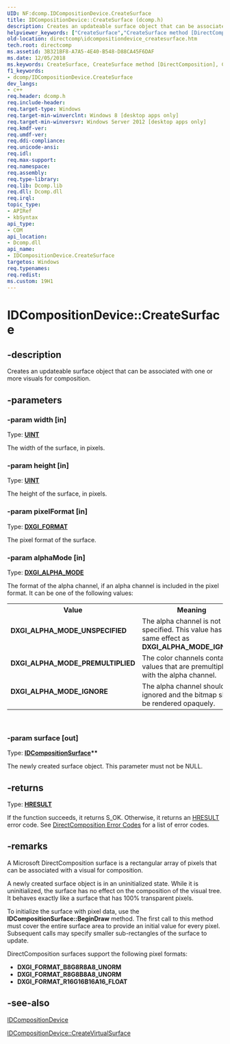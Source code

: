 ```yaml
---
UID: NF:dcomp.IDCompositionDevice.CreateSurface
title: IDCompositionDevice::CreateSurface (dcomp.h)
description: Creates an updateable surface object that can be associated with one or more visuals for composition.
helpviewer_keywords: ["CreateSurface","CreateSurface method [DirectComposition]","CreateSurface method [DirectComposition]","IDCompositionDevice interface","DXGI_ALPHA_MODE_IGNORE","DXGI_ALPHA_MODE_PREMULTIPLIED","DXGI_ALPHA_MODE_UNSPECIFIED","IDCompositionDevice interface [DirectComposition]","CreateSurface method","IDCompositionDevice.CreateSurface","IDCompositionDevice::CreateSurface","dcomp/IDCompositionDevice::CreateSurface","directcomp.idcompositiondevice_createsurface"]
old-location: directcomp\idcompositiondevice_createsurface.htm
tech.root: directcomp
ms.assetid: 3B321BF8-A7A5-4E40-B548-D88CA45F6DAF
ms.date: 12/05/2018
ms.keywords: CreateSurface, CreateSurface method [DirectComposition], CreateSurface method [DirectComposition],IDCompositionDevice interface, DXGI_ALPHA_MODE_IGNORE, DXGI_ALPHA_MODE_PREMULTIPLIED, DXGI_ALPHA_MODE_UNSPECIFIED, IDCompositionDevice interface [DirectComposition],CreateSurface method, IDCompositionDevice.CreateSurface, IDCompositionDevice::CreateSurface, dcomp/IDCompositionDevice::CreateSurface, directcomp.idcompositiondevice_createsurface
f1_keywords:
- dcomp/IDCompositionDevice.CreateSurface
dev_langs:
- c++
req.header: dcomp.h
req.include-header: 
req.target-type: Windows
req.target-min-winverclnt: Windows 8 [desktop apps only]
req.target-min-winversvr: Windows Server 2012 [desktop apps only]
req.kmdf-ver: 
req.umdf-ver: 
req.ddi-compliance: 
req.unicode-ansi: 
req.idl: 
req.max-support: 
req.namespace: 
req.assembly: 
req.type-library: 
req.lib: Dcomp.lib
req.dll: Dcomp.dll
req.irql: 
topic_type:
- APIRef
- kbSyntax
api_type:
- COM
api_location:
- Dcomp.dll
api_name:
- IDCompositionDevice.CreateSurface
targetos: Windows
req.typenames: 
req.redist: 
ms.custom: 19H1
---
```


# IDCompositionDevice::CreateSurface


## -description


Creates an updateable surface object that can be associated with one or more visuals for composition.


## -parameters




### -param width [in]

Type: <b><a href="https://docs.microsoft.com/windows/desktop/WinProg/windows-data-types">UINT</a></b>

The width of the surface, in pixels.


### -param height [in]

Type: <b><a href="https://docs.microsoft.com/windows/desktop/WinProg/windows-data-types">UINT</a></b>

The height of the surface, in pixels.


### -param pixelFormat [in]

Type: <b><a href="https://docs.microsoft.com/windows/desktop/api/dxgiformat/ne-dxgiformat-dxgi_format">DXGI_FORMAT</a></b>

The pixel format of the surface.


### -param alphaMode [in]

Type: <b><a href="https://docs.microsoft.com/windows/desktop/api/dxgi1_2/ne-dxgi1_2-dxgi_alpha_mode">DXGI_ALPHA_MODE</a></b>

The format of the alpha channel, if an alpha channel is included in the pixel format. It can be one of the following values:

<table>
<tr>
<th>Value</th>
<th>Meaning</th>
</tr>
<tr>
<td width="40%"><a id="DXGI_ALPHA_MODE_UNSPECIFIED"></a><a id="dxgi_alpha_mode_unspecified"></a><dl>
<dt><b>DXGI_ALPHA_MODE_UNSPECIFIED</b></dt>
</dl>
</td>
<td width="60%">
The alpha channel is not specified. This value has the same effect as <b>DXGI_ALPHA_MODE_IGNORE</b>.

</td>
</tr>
<tr>
<td width="40%"><a id="DXGI_ALPHA_MODE_PREMULTIPLIED"></a><a id="dxgi_alpha_mode_premultiplied"></a><dl>
<dt><b>DXGI_ALPHA_MODE_PREMULTIPLIED</b></dt>
</dl>
</td>
<td width="60%">
The color channels contain values that are premultiplied with the alpha channel.


</td>
</tr>
<tr>
<td width="40%"><a id="DXGI_ALPHA_MODE_IGNORE"></a><a id="dxgi_alpha_mode_ignore"></a><dl>
<dt><b>DXGI_ALPHA_MODE_IGNORE</b></dt>
</dl>
</td>
<td width="60%">
The alpha channel should be ignored and the bitmap should be rendered opaquely.

</td>
</tr>
</table>
 


### -param surface [out]

Type: <b><a href="https://docs.microsoft.com/windows/desktop/api/dcomp/nn-dcomp-idcompositionsurface">IDCompositionSurface</a>**</b>

The newly created surface object. This parameter must not be NULL.


## -returns



Type: <b><a href="https://docs.microsoft.com/windows/desktop/WinProg/windows-data-types">HRESULT</a></b>

If the function succeeds, it returns S_OK. Otherwise, it returns an <a href="https://docs.microsoft.com/windows/desktop/WinProg/windows-data-types">HRESULT</a> error code. See <a href="https://docs.microsoft.com/windows/desktop/directcomp/directcomposition-error-codes">DirectComposition Error Codes</a>  for a list of error codes.




## -remarks



A Microsoft DirectComposition surface is a rectangular array of pixels that can be associated with a visual for composition. 

A newly created surface object is in an uninitialized state. While it is uninitialized, the surface has no effect on the composition of the visual tree. It behaves exactly like a surface that has  100% transparent pixels.



To initialize the surface with pixel data, use the <b>IDCompositionSurface::BeginDraw</b> method. The first call to this method must cover the entire surface area to provide an initial value for every pixel. Subsequent calls may specify smaller sub-rectangles of the surface to update.



DirectComposition surfaces support the following pixel formats: 

<ul>
<li><b>DXGI_FORMAT_B8G8R8A8_UNORM</b></li>
<li><b>DXGI_FORMAT_R8G8B8A8_UNORM</b></li>
<li><b>DXGI_FORMAT_R16G16B16A16_FLOAT</b></li>
</ul>



## -see-also




<a href="https://docs.microsoft.com/windows/desktop/api/dcomp/nn-dcomp-idcompositiondevice">IDCompositionDevice</a>



<a href="https://docs.microsoft.com/windows/desktop/api/dcomp/nf-dcomp-idcompositiondevice-createvirtualsurface">IDCompositionDevice::CreateVirtualSurface</a>
 

 

